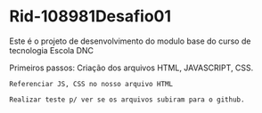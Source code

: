 # Rid-108981Desafio01
Este é o projeto de desenvolvimento do modulo base do curso de tecnologia Escola DNC

Primeiros passos:
    Criação dos arquivos HTML, JAVASCRIPT, CSS.

    Referenciar JS, CSS no nosso arquivo HTML
    
    Realizar teste p/ ver se os arquivos subiram para o github. 
